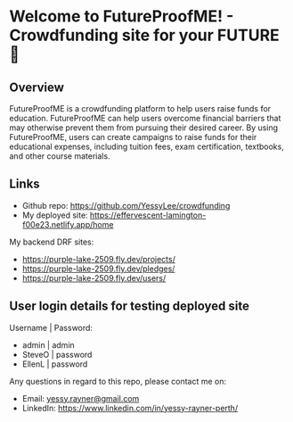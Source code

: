 # Welcome to FutureProofME! - Crowdfunding site for your FUTURE 🚀

## Overview
FutureProofME is a crowdfunding platform to help users raise funds for education. FutureProofME can help users overcome financial barriers that may otherwise prevent them from pursuing their desired career. By using FutureProofME, users can create campaigns to raise funds for their educational expenses, including tuition fees, exam certification, textbooks, and other course materials.

## Links
- Github repo: https://github.com/YessyLee/crowdfunding
- My deployed site: https://effervescent-lamington-f00e23.netlify.app/home

My backend DRF sites:
- https://purple-lake-2509.fly.dev/projects/
- https://purple-lake-2509.fly.dev/pledges/
- https://purple-lake-2509.fly.dev/users/

## User login details for testing deployed site

Username | Password:
- admin | admin
- SteveO | password
- EllenL | password

Any questions in regard to this repo, please contact me on:
- Email: yessy.rayner@gmail.com
- LinkedIn: https://www.linkedin.com/in/yessy-rayner-perth/
